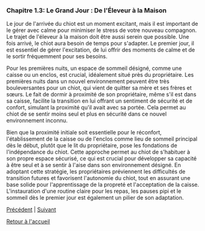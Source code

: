 ### **Chapitre 1.3: Le Grand Jour : De l'Éleveur à la Maison**

Le jour de l'arrivée du chiot est un moment excitant, mais il est important de le gérer avec calme pour minimiser le stress de votre nouveau compagnon. Le trajet de l'éleveur à la maison doit être aussi serein que possible. Une fois arrivé, le chiot aura besoin de temps pour s'adapter. Le premier jour, il est essentiel de gérer l'excitation, de lui offrir des moments de calme et de le sortir fréquemment pour ses besoins.

Pour les premières nuits, un espace de sommeil désigné, comme une caisse ou un enclos, est crucial, idéalement situé près du propriétaire. Les premières nuits dans un nouvel environnement peuvent être très bouleversantes pour un chiot, qui vient de quitter sa mère et ses frères et sœurs. Le fait de dormir à proximité de son propriétaire, même s'il est dans sa caisse, facilite la transition en lui offrant un sentiment de sécurité et de confort, simulant la proximité qu'il avait avec sa portée. Cela permet au chiot de se sentir moins seul et plus en sécurité dans ce nouvel environnement inconnu.

Bien que la proximité initiale soit essentielle pour le réconfort, l'établissement de la caisse ou de l'enclos comme lieu de sommeil principal dès le début, plutôt que le lit du propriétaire, pose les fondations de l'indépendance du chiot. Cette approche permet au chiot de s'habituer à son propre espace sécurisé, ce qui est crucial pour développer sa capacité à être seul et à se sentir à l'aise dans son environnement désigné. En adoptant cette stratégie, les propriétaires préviennent les difficultés de transition futures et favorisent l'autonomie du chiot, tout en assurant une base solide pour l'apprentissage de la propreté et l'acceptation de la caisse. L'instauration d'une routine claire pour les repas, les pauses pipi et le sommeil dès le premier jour est également un pilier de son adaptation. 

[Précédent](./1.2_le_nid_douillet.md) | [Suivant](./1.4_enfants_et_chiots.md)

[Retour à l'accueil](../index.md) 